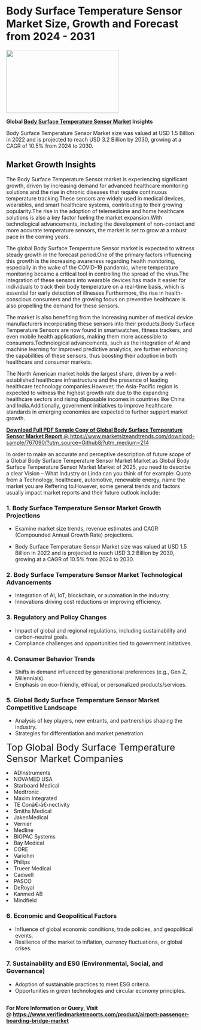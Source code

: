 <H1>Body Surface Temperature Sensor Market Size, Growth and Forecast from 2024 - 2031</H1><img class="aligncenter size-medium wp-image-584254" src="https://thirdeyenews.in/wp-content/uploads/2024/09/Global-Market-Research-300x168.jpeg" alt="" width="300" height="168" /><p><strong>Global&nbsp;<a href="https://www.marketsizeandtrends.com/download-sample/767090/?utm_source=Github8j?utm_medium=214">Body Surface Temperature Sensor Market</a> Insights</strong></p><p>Body Surface Temperature Sensor Market size was valued at USD 1.5 Billion in 2022 and is projected to reach USD 3.2 Billion by 2030, growing at a CAGR of 10.5% from 2024 to 2030.</p><p><h2>Market Growth Insights</h2> <p>The Body Surface Temperature Sensor market is experiencing significant growth, driven by increasing demand for advanced healthcare monitoring solutions and the rise in chronic diseases that require continuous temperature tracking.These sensors are widely used in medical devices, wearables, and smart healthcare systems, contributing to their growing popularity.The rise in the adoption of telemedicine and home healthcare solutions is also a key factor fueling the market expansion.With technological advancements, including the development of non-contact and more accurate temperature sensors, the market is set to grow at a robust pace in the coming years.</p> <p><a href="#"></a></p> <p>The global Body Surface Temperature Sensor market is expected to witness steady growth in the forecast period.One of the primary factors influencing this growth is the increasing awareness regarding health monitoring, especially in the wake of the COVID-19 pandemic, where temperature monitoring became a critical tool in controlling the spread of the virus.The integration of these sensors into wearable devices has made it easier for individuals to track their body temperature on a real-time basis, which is essential for early detection of illnesses.Furthermore, the rise in health-conscious consumers and the growing focus on preventive healthcare is also propelling the demand for these sensors.</p> <p>The market is also benefiting from the increasing number of medical device manufacturers incorporating these sensors into their products.Body Surface Temperature Sensors are now found in smartwatches, fitness trackers, and even mobile health applications, making them more accessible to consumers.Technological advancements, such as the integration of AI and machine learning for improved predictive analytics, are further enhancing the capabilities of these sensors, thus boosting their adoption in both healthcare and consumer markets.</p> <p>The North American market holds the largest share, driven by a well-established healthcare infrastructure and the presence of leading healthcare technology companies.However, the Asia-Pacific region is expected to witness the highest growth rate due to the expanding healthcare sectors and rising disposable incomes in countries like China and India.Additionally, government initiatives to improve healthcare standards in emerging economies are expected to further support market growth.</p> <p><a href="#"></p><p><span class=""><strong>Download Full PDF Sample Copy of Global Body Surface Temperature Sensor Market Report</strong> @ <a href="https://www.marketsizeandtrends.com/download-sample/767090/?utm_source=Github8j?utm_medium=214" target="_blank">https://www.marketsizeandtrends.com/download-sample/767090/?utm_source=Github8j?utm_medium=214</a></span></p><p>In order to make an accurate and perceptive description of future scope of a Global&nbsp;Body Surface Temperature Sensor Market Market as Global&nbsp;Body Surface Temperature Sensor Market Market of 2025, you need to describe a clear Vision &ndash; What Industry or Linda can you think of for example: Quote from a Technology, healthcare, automotive, renewable energy, name the market you are Reffering to.However, some general trends and factors usually impact market reports and their future outlook include:</p><h3>1.&nbsp;<strong>Body Surface Temperature Sensor Market Growth Projections</strong></h3><ul><li>Examine market size trends, revenue estimates and CAGR (Compounded Annual Growth Rate) projections.</li><li><p>Body Surface Temperature Sensor Market size was valued at USD 1.5 Billion in 2022 and is projected to reach USD 3.2 Billion by 2030, growing at a CAGR of 10.5% from 2024 to 2030.</p></li></ul><h3>2.&nbsp;<strong>Body Surface Temperature Sensor Market Technological Advancements</strong></h3><ul><li>Integration of AI, IoT, blockchain, or automation in the industry.</li><li>Innovations driving cost reductions or improving efficiency.</li></ul><h3>3.&nbsp;<strong>Regulatory and Policy Changes</strong></h3><ul><li>Impact of global and regional regulations, including sustainability and carbon-neutral goals.</li><li>Compliance challenges and opportunities tied to government initiatives.</li></ul><h3>4.&nbsp;<strong>Consumer Behavior Trends</strong></h3><ul><li>Shifts in demand influenced by generational preferences (e.g., Gen Z, Millennials).</li><li>Emphasis on eco-friendly, ethical, or personalized products/services.</li></ul><h3>5.&nbsp;<strong>Global Body Surface Temperature Sensor Market Competitive Landscape</strong></h3><ul><li>Analysis of key players, new entrants, and partnerships shaping the industry.</li><li>Strategies for differentiation and market penetration.</li></ul><p data-pm-slice="1 1 []"><span style="color: inherit; font-family: inherit; font-size: 25px;">Top Global Body Surface Temperature Sensor Market Companies</span></p><div class="" data-test-id=""><p><li>ADInstruments</li><li> NOVAMED USA</li><li> Starboard Medical</li><li> Medtronic</li><li> Maxim Integrated</li><li> TE Conâ€‹â€‹nectivity</li><li> Smiths Medical</li><li> JakenMedical</li><li> Vernier</li><li> Medline</li><li> BIOPAC Systems</li><li> Bay Medical</li><li> CORE</li><li> Variohm</li><li> Philips</li><li> Trueer Medical</li><li> Cadwell</li><li> PASCO</li><li> DeRoyal</li><li> Kanmed AB</li><li> Mindfield</li></p></div><h3>6.&nbsp;<strong>Economic and Geopolitical Factors</strong></h3><ul><li>Influence of global economic conditions, trade policies, and geopolitical events.</li><li>Resilience of the market to inflation, currency fluctuations, or global crises.</li></ul><h3>7.&nbsp;<strong>Sustainability and ESG (Environmental, Social, and Governance)</strong></h3><ul><li>Adoption of sustainable practices to meet ESG criteria.</li><li>Opportunities in green technologies and circular economy principles.</li></ul><h2><strong style="font-size: 14px;">For More Information or Query, Visit @&nbsp;</strong><a style="background-color: #ffffff; font-size: 14px;" href="https://www.marketsizeandtrends.com/report/body-surface-temperature-sensor-market/" target="_blank">https://www.verifiedmarketreports.com/product/airport-passenger-boarding-bridge-market</a></h2>
